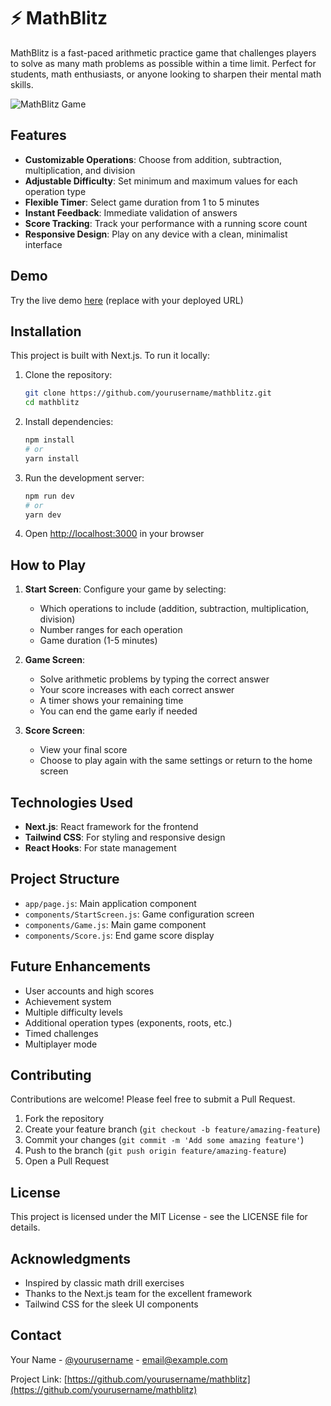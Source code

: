 # ⚡ MathBlitz

MathBlitz is a fast-paced arithmetic practice game that challenges players to solve as many math problems as possible within a time limit. Perfect for students, math enthusiasts, or anyone looking to sharpen their mental math skills.

![MathBlitz Game](https://i.imgur.com/placeholder-screenshot.png)

## Features

- **Customizable Operations**: Choose from addition, subtraction, multiplication, and division
- **Adjustable Difficulty**: Set minimum and maximum values for each operation type
- **Flexible Timer**: Select game duration from 1 to 5 minutes
- **Instant Feedback**: Immediate validation of answers
- **Score Tracking**: Track your performance with a running score count
- **Responsive Design**: Play on any device with a clean, minimalist interface

## Demo

Try the live demo [here](https://your-demo-url.com) (replace with your deployed URL)

## Installation

This project is built with Next.js. To run it locally:

1. Clone the repository:
   ```bash
   git clone https://github.com/yourusername/mathblitz.git
   cd mathblitz
   ```

2. Install dependencies:
   ```bash
   npm install
   # or
   yarn install
   ```

3. Run the development server:
   ```bash
   npm run dev
   # or
   yarn dev
   ```

4. Open [http://localhost:3000](http://localhost:3000) in your browser

## How to Play

1. **Start Screen**: Configure your game by selecting:
   - Which operations to include (addition, subtraction, multiplication, division)
   - Number ranges for each operation
   - Game duration (1-5 minutes)

2. **Game Screen**: 
   - Solve arithmetic problems by typing the correct answer
   - Your score increases with each correct answer
   - A timer shows your remaining time
   - You can end the game early if needed

3. **Score Screen**:
   - View your final score
   - Choose to play again with the same settings or return to the home screen

## Technologies Used

- **Next.js**: React framework for the frontend
- **Tailwind CSS**: For styling and responsive design
- **React Hooks**: For state management

## Project Structure

- `app/page.js`: Main application component
- `components/StartScreen.js`: Game configuration screen
- `components/Game.js`: Main game component
- `components/Score.js`: End game score display

## Future Enhancements

- User accounts and high scores
- Achievement system
- Multiple difficulty levels
- Additional operation types (exponents, roots, etc.)
- Timed challenges
- Multiplayer mode

## Contributing

Contributions are welcome! Please feel free to submit a Pull Request.

1. Fork the repository
2. Create your feature branch (`git checkout -b feature/amazing-feature`)
3. Commit your changes (`git commit -m 'Add some amazing feature'`)
4. Push to the branch (`git push origin feature/amazing-feature`)
5. Open a Pull Request

## License

This project is licensed under the MIT License - see the LICENSE file for details.

## Acknowledgments

- Inspired by classic math drill exercises
- Thanks to the Next.js team for the excellent framework
- Tailwind CSS for the sleek UI components

## Contact

Your Name - [@yourusername](https://twitter.com/yourusername) - email@example.com

Project Link: [https://github.com/yourusername/mathblitz](https://github.com/yourusername/mathblitz)
